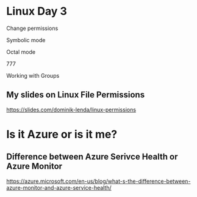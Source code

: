 # Linux Day 3

Change permissions

Symbolic mode

Octal mode

777 

Working with Groups

## My slides on Linux File Permissions
https://slides.com/dominik-lenda/linux-permissions

# Is it Azure or is it me?
## Difference between Azure Serivce Health or Azure Monitor

https://azure.microsoft.com/en-us/blog/what-s-the-difference-between-azure-monitor-and-azure-service-health/